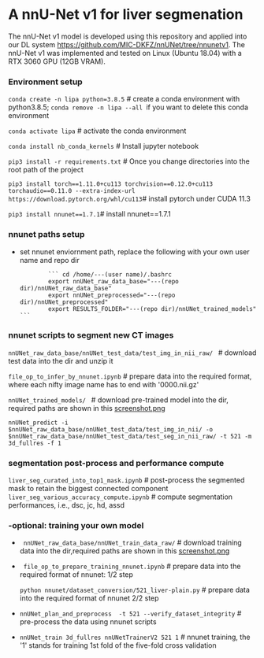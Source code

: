 # A nnU-Net v1 for liver segmenation

The nnU-Net v1 model is developed using this repository and applied into our DL system https://github.com/MIC-DKFZ/nnUNet/tree/nnunetv1. The nnU-Net v1 was implemented and tested on Linux (Ubuntu 18.04) with a RTX 3060 GPU (12GB VRAM). 

### Environment setup

```conda create -n lipa python=3.8.5``` # create a conda environment with python3.8.5; ```conda remove -n lipa --all ```if you want to delete this conda environment

```conda activate lipa```  # activate the conda environment

```conda install nb_conda_kernels```  # Install jupyter notebook

```pip3 install -r requirements.txt``` # Once you change directories into the root path of the project

 ```pip3 install torch==1.11.0+cu113 torchvision==0.12.0+cu113 torchaudio==0.11.0 --extra-index-url https://download.pytorch.org/whl/cu113```# install pytorch under CUDA 11.3
 
 ```pip3 install nnunet==1.7.1```# install nnunet==1.7.1
 
 ### nnunet paths setup 
 
 -  set nnunet enviornment path, replace the following with your own user name and repo dir

                ``` cd /home/---(user name)/.bashrc                
                export nnUNet_raw_data_base="---(repo dir)/nnUNet_raw_data_base"
                export nnUNet_preprocessed="---(repo dir)/nnUNet_preprocessed"
                export RESULTS_FOLDER="---(repo dir)/nnUNet_trained_models"                ```                
 
 ### nnunet scripts to segment new CT images
 
 ```nnUNet_raw_data_base/nnUNet_test_data/test_img_in_nii_raw/ ``` # download test data into the dir and unzip it
 
 ```file_op_to_infer_by_nnunet.ipynb```  # prepare data into the required format, where each nifty image name has to end with '0000.nii.gz'
 
  ```nnUNet_trained_models/ ``` # download pre-trained model into the dir, required paths are shown in this [screenshot.png](documentation/Pre_trained_model_paths.png)
   
 ```nnUNet_predict -i $nnUNet_raw_data_base/nnUNet_test_data/test_img_in_nii/ -o  $nnUNet_raw_data_base/nnUNet_test_data/test_seg_in_nii_raw/ -t 521 -m 3d_fullres -f 1```
  

### segmentation post-process and performance compute
```liver_seg_curated_into_top1_mask.ipynb``` #  post-process the segmented mask to retain the biggest connected component
```liver_seg_various_accuracy_compute.ipynb``` # compute segmentation performances, i.e., dsc, jc, hd, assd 


### -optional: training your own model 

-  ```  nnUNet_raw_data_base/nnUNet_train_data_raw/ ``` # download training data into the dir,required paths are shown in this [screenshot.png](documentation/Images_paths_for_training.png)

-  ``` file_op_to_prepare_training_nnunet.ipynb```  #  prepare data into the required format of nnunet: 1/2 step

     ```python nnunet/dataset_conversion/521_liver-plain.py```   #   prepare data into the required format of nnunet 2/2 step

         
-   ```nnUNet_plan_and_preprocess  -t 521 --verify_dataset_integrity```    # pre-process the data using nnunet scripts  
    
-  
   ```nnUNet_train 3d_fullres nnUNetTrainerV2 521 1```  # nnunet training, the '1' stands for training 1st fold of the five-fold cross validation
